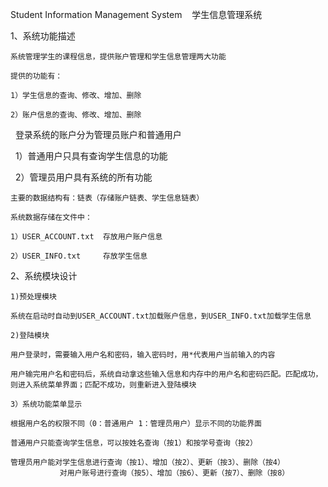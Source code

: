 Student Information Management System    学生信息管理系统

1、系统功能描述

	系统管理学生的课程信息，提供账户管理和学生信息管理两大功能
	
	提供的功能有：
		
  	1）学生信息的查询、修改、增加、删除
		
 	2）账户信息的查询、修改、增加、删除
	
  	登录系统的账户分为管理员账户和普通用户
		
  	1）普通用户只具有查询学生信息的功能
		
  	2）管理员用户具有系统的所有功能
  
  	主要的数据结构有：链表（存储账户链表、学生信息链表）
  
  	系统数据存储在文件中：
  
  	1）USER_ACCOUNT.txt  存放用户账户信息
		
  	2）USER_INFO.txt     存放学生信息

2、系统模块设计
	
	1)预处理模块
	
	系统在启动时自动到USER_ACCOUNT.txt加载账户信息，到USER_INFO.txt加载学生信息
	
	2)登陆模块
	
	用户登录时，需要输入用户名和密码，输入密码时，用*代表用户当前输入的内容
	
	用户输完用户名和密码后，系统自动拿这些输入信息和内存中的用户名和密码匹配。匹配成功，则进入系统菜单界面；匹配不成功，则重新进入登陆模块
	
	3）系统功能菜单显示
	
	根据用户名的权限不同（0：普通用户 1：管理员用户）显示不同的功能界面
	
	普通用户只能查询学生信息，可以按姓名查询（按1）和按学号查询（按2）
	
	管理员用户能对学生信息进行查询（按1）、增加（按2）、更新（按3）、删除（按4）
			   对用户账号进行查询（按5）、增加（按6）、更新（按7）、删除（按8）
	
	
	
	
